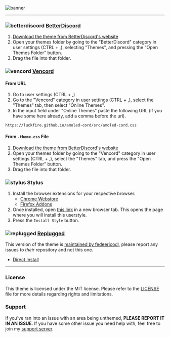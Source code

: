 ![banner](https://discord-extensions.github.io/assets/banners/amoled-cord.png)

---

### ![betterdiscord](https://discord-extensions.github.io/assets/icons/betterdiscord.png) **[BetterDiscord](https://betterdiscord.app)**
1. [Download the theme from BetterDiscord's website](https://betterdiscord.app/Download?id=144)
2. Open your themes folder by going to the "BetterDiscord" category in user settings (CTRL + ,), selecting "Themes", and pressing the "Open Themes Folder" button.
3. Drag the file into that folder.

### ![vencord](https://discord-extensions.github.io/assets/icons/vencord.gif) **[Vencord](https://github.com/Vendicated/Vencord)**
#### From URL
1. Go to user settings (CTRL + ,)
2. Go to the "Vencord" category in user settings (CTRL + ,), select the "Themes" tab, then select "Online Themes".
3. In the input field under "Online Themes" paste the following URL (if you have some here already, add a comma before the url).
```
https://luckfire.github.io/amoled-cord/src/amoled-cord.css
```
#### From `.theme.css` File
1. [Download the theme from BetterDiscord's website](https://betterdiscord.app/Download?id=144)
2. Open your themes folder by going to the "Vencord" category in user settings (CTRL + ,), select the "Themes" tab, and press the "Open Themes Folder" button.
3. Drag the file into that folder.

### ![stylus](https://discord-extensions.github.io/assets/icons/stylus.png) **Stylus**
1. Install the browser extensions for your respective browser.
    - [Chrome Webstore](https://chrome.google.com/webstore/detail/stylus/clngdbkpkpeebahjckkjfobafhncgmne)
    - [Firefox Addons](https://addons.mozilla.org/en-US/firefox/addon/styl-us)
2. Once installed, open [this link](https://luckfire.github.io/amoled-cord/clients/amoled-cord.user.css) in a new browser tab. This opens the page where you will install this userstyle.
3. Press the `Install Style` button.

### ![replugged](https://discord-extensions.github.io/assets/icons/replugged.png) **[Replugged](https://replugged.dev)**
This version of the theme is [maintained by fedeericodl](https://github.com/fedeericodl/amoled-cord), please report any issues to *their* repository and not this one.
- [Direct Install](https://replugged.dev/install?identifier=dev.LuckFire.AMOLEDCord)

---

### License
This theme is licensed under the MIT license. Please refer to the [LICENSE](./LICENSE) file for more details regarding rights and limitations.

### Support
If you've ran into an issue with an area being unthemed, **PLEASE REPORT IT IN AN ISSUE**. If you have some other issue you need help with, feel free to join my [support server](https://discord.gg/vYdXbEzqDs).